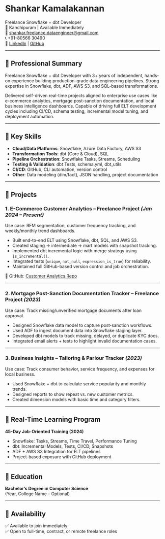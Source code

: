 # Shankar Kamalakannan  
Freelance Snowflake + dbt Developer  
📍 Kanchipuram | Available Immediately  
📧 shankar.freelance.dataengineer@gmail.com  
📞 +91-80566 30490  
🔗 [LinkedIn](https://www.linkedin.com/in/shankarkk/) | [GitHub](https://github.com/Shankarkk)

---

## 🔹 Professional Summary

Freelance Snowflake + dbt Developer with 3+ years of independent, hands-on experience building production-grade data engineering pipelines. Strong expertise in Snowflake, dbt, ADF, AWS S3, and SQL-based transformations.

Delivered self-driven real-time projects aligned to enterprise use cases like e-commerce analytics, mortgage post-sanction documentation, and local business intelligence dashboards. Capable of driving full ELT development cycles including CI/CD, schema testing, incremental model tuning, and deployment automation.

---

## 🔹 Key Skills

- **Cloud/Data Platforms**: Snowflake, Azure Data Factory, AWS S3  
- **Transformation Tools**: dbt (Core & Cloud), SQL  
- **Pipeline Orchestration**: Snowflake Tasks, Streams, Scheduling  
- **Testing & Validation**: dbt Tests, schema.yml, dbt_utils  
- **CI/CD**: GitHub, CLI automation, version control  
- **Other**: Data modeling (dim/fact), JSON handling, project documentation

---

## 🔹 Projects

### 1. E-Commerce Customer Analytics – Freelance Project *(Jan 2024 – Present)*  
Use case: RFM segmentation, customer frequency tracking, and weekly/monthly trend dashboards.

- Built end-to-end ELT using Snowflake, dbt, SQL, and AWS S3.  
- Created staging → intermediate → mart models with snapshot tracking.  
- Implemented dbt incremental logic with merge strategy using `is_incremental()`.  
- Integrated tests (`unique`, `not_null`, `expression_is_true`) for reliability.  
- Maintained full GitHub-based version control and job orchestration.

🔗 GitHub: [Customer Analytics Repo](https://github.com/Shankarkk/Customer_Analytics)

---

### 2. Mortgage Post-Sanction Documentation Tracker – Freelance Project *(2023)*  
Use case: Track missing/unverified mortgage documents after loan approval.

- Designed Snowflake data model to capture post-sanction workflows.  
- Used ADF to ingest document data into Snowflake staging layer.  
- Developed dbt models to track missing, delayed, or duplicate KYC docs.  
- Integrated email alerts + tests to highlight invalid documentation cases.

---

### 3. Business Insights – Tailoring & Parlour Tracker *(2023)*  
Use case: Track consumer behavior, service frequency, and expenses for local business.

- Used Snowflake + dbt to calculate service popularity and monthly trends.  
- Designed reports to show repeat vs. new customer metrics.  
- Created dimension models with basic time and category filters.

---

## 🔹 Real-Time Learning Program

**45-Day Job-Oriented Training (2024)**  
- Snowflake: Tasks, Streams, Time Travel, Performance Tuning  
- dbt: Incremental Models, Tests, CI/CD, Snapshots  
- ADF + AWS S3 Integration for ELT pipelines  
- Project-based exposure with GitHub deployment

---

## 🔹 Education

**Bachelor’s Degree in Computer Science**  
(Year, College Name – Optional)

---

## 🔹 Availability

✅ Available to join immediately  
✅ Open to full-time, contract, or remote freelance roles
